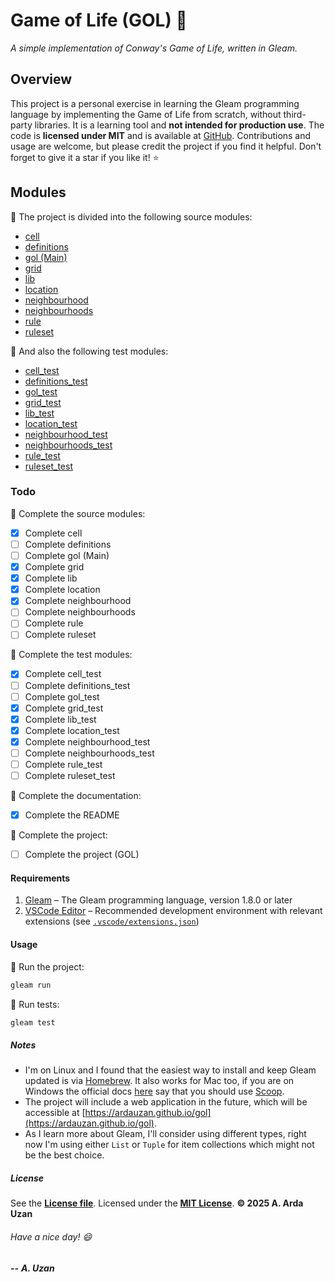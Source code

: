 # Game of Life (GOL) :space_invader:

*A simple implementation of Conway's Game of Life, written in Gleam.*

## Overview

This project is a personal exercise in learning the Gleam programming language by implementing the Game of Life from scratch, without third-party libraries. It is a learning tool and **not intended for production use**. The code is **licensed under MIT** and is available at [GitHub](https://github.com/ardauzan/gol). Contributions and usage are welcome, but please credit the project if you find it helpful. Don't forget to give it a star if you like it! :star:

## Modules

:pushpin: The project is divided into the following source modules:

- [cell](src/cell.gleam)
- [definitions](src/definitions.gleam)
- [gol (Main)](src/gol.gleam)
- [grid](src/grid.gleam)
- [lib](src/lib.gleam)
- [location](src/location.gleam)
- [neighbourhood](src/neighbourhood.gleam)
- [neighbourhoods](src/neighbourhoods.gleam)
- [rule](src/rule.gleam)
- [ruleset](src/ruleset.gleam)

:pushpin: And also the following test modules:

- [cell_test](test/cell_test.gleam)
- [definitions_test](test/definitions_test.gleam)
- [gol_test](test/gol_test.gleam)
- [grid_test](test/grid_test.gleam)
- [lib_test](test/lib_test.gleam)
- [location_test](test/location_test.gleam)
- [neighbourhood_test](test/neighbourhood_test.gleam)
- [neighbourhoods_test](test/neighbourhoods_test.gleam)
- [rule_test](test/rule_test.gleam)
- [ruleset_test](test/ruleset_test.gleam)

### Todo

:pushpin: Complete the source modules:

- [X] Complete cell
- [ ] Complete definitions
- [ ] Complete gol (Main)
- [X] Complete grid
- [X] Complete lib
- [X] Complete location
- [X] Complete neighbourhood
- [ ] Complete neighbourhoods
- [ ] Complete rule
- [ ] Complete ruleset

:pushpin: Complete the test modules:

- [X] Complete cell_test
- [ ] Complete definitions_test
- [ ] Complete gol_test
- [X] Complete grid_test
- [X] Complete lib_test
- [X] Complete location_test
- [X] Complete neighbourhood_test
- [ ] Complete neighbourhoods_test
- [ ] Complete rule_test
- [ ] Complete ruleset_test

:pushpin: Complete the documentation:

- [X] Complete the README

:pushpin: Complete the project:

- [ ] Complete the project (GOL)

#### Requirements

1) [Gleam](https://gleam.run) – The Gleam programming language, version 1.8.0 or later
2) [VSCode Editor](https://code.visualstudio.com) – Recommended development environment with relevant extensions (see [`.vscode/extensions.json`](.vscode/extensions.json))

#### Usage

:pushpin: Run the project:

```bash
gleam run
```

:pushpin: Run tests:

```bash
gleam test
```

##### Notes

- I'm on Linux and I found that the easiest way to install and keep Gleam updated is via [Homebrew](https://brew.sh). It also works for Mac too, if you are on Windows the official docs [here](https://gleam.run/getting-started/installing) say that you should use [Scoop](https://scoop.sh).
- The project will include a web application in the future, which will be accessible at [https://ardauzan.github.io/gol](https://ardauzan.github.io/gol).
- As I learn more about Gleam, I'll consider using different types, right now I'm using either `List` or `Tuple` for item collections which might not be the best choice.

##### License

See the [**License file**](LICENSE.txt). Licensed under the [**MIT License**](https://wikipedia.org/wiki/MIT_License). **© 2025 A. Arda Uzan**

###### Have a nice day! :smile:

**--** ***A. Uzan***
